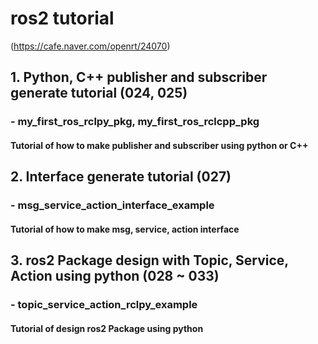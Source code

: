 # ros2 tutorial
(https://cafe.naver.com/openrt/24070)

## 1. Python, C++ publisher and subscriber generate tutorial (024, 025)
### - my_first_ros_rclpy_pkg, my_first_ros_rclcpp_pkg
#### Tutorial of how to make publisher and subscriber using python or C++

## 2. Interface generate tutorial (027)
### - msg_service_action_interface_example
#### Tutorial of how to make msg, service, action interface 

## 3. ros2 Package design with Topic, Service, Action using python (028 ~ 033)
### - topic_service_action_rclpy_example
#### Tutorial of design ros2 Package using python 


